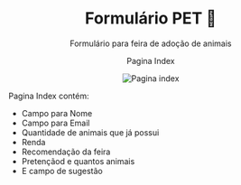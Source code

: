 

<h1 align="center">Formulário PET 🐾</h1>


<p align="center">Formulário para feira de adoção de animais </p>

<p align="center">Pagina Index </p>

<div align="center">

![Pagina index](https://media.giphy.com/media/v1.Y2lkPTc5MGI3NjExYzc3MDIyODEzODkxMGVjNDczOGFkMjdmODc5ZWVkMWI5YWZmNmM3NCZlcD12MV9pbnRlcm5hbF9naWZzX2dpZklkJmN0PWc/v3j2A3cYijdy7BAgYj/giphy.gif)

</div>

Pagina Index contém:

- Campo para Nome
- Campo para Email
- Quantidade de animais que já possui
- Renda
- Recomendação da feira 
- Pretençãod e quantos animais
- E campo de sugestão

